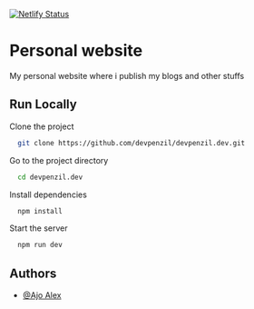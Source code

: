 [![Netlify Status](https://api.netlify.com/api/v1/badges/d2fb4733-8f42-4b8a-b19e-ca43a81ce12a/deploy-status)](https://app.netlify.com/sites/devpenzil/deploys)

# Personal website

My personal website where i publish my blogs and other stuffs

## Run Locally

Clone the project

```bash
  git clone https://github.com/devpenzil/devpenzil.dev.git
```

Go to the project directory

```bash
  cd devpenzil.dev
```

Install dependencies

```bash
  npm install
```

Start the server

```bash
  npm run dev
```

## Authors

- [@Ajo Alex](https://github.com/devpenzil)
